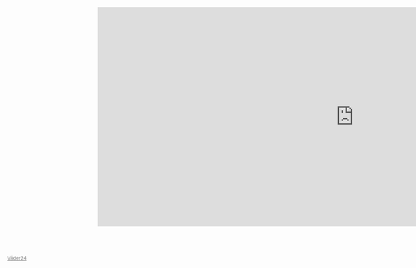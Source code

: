 <div id="vaderwidget"><iframe src='https://xn--vder24-bua.se/index.php/vader-widget/?widgettype=black&widgetcity=åled' title='Väderwidget' style='height:504px; min-width:1176px; width:100%; max-width:100%;' name='weatheriFrame' scrolling='0' frameborder='0' ></iframe><span><a style="font-size:11px;color:#777;position:absolute;left:20px;margin-top:66px;" href="https://väder24.se/">Väder24</a></span></div>
